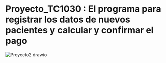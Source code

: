 # Proyecto_TC1030 : El programa para registrar los datos de nuevos pacientes y calcular y confirmar el pago
![Proyecto2 drawio](https://github.com/DongjuMun/Proyecto_TC1030/assets/150094637/118aae5e-59a9-468f-9bfa-43455e69fc38)
